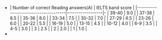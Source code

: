 - | Number of correct Reading answers(A) | IELTS band score | 
  |--------------------------------------|------------------|-
  | 39-40                                |              9.0 | 
  | 37-38                                |              8.5 | 
  | 35-36                                |              8.0 | 
  | 33-34                                |              7.5 | 
  | 30-32                                |              7.0 | 
  | 27-29                                |              6.5 | 
  | 23-26                                |              6.0 | 
  | 20-22                                |              5.5 | 
  | 16-19                                |              5.0 | 
  | 13-15                                |              4.5 | 
  | 10-12                                |              4.0 | 
  | 6-9                                  |              3.5 | 
  | 4-5                                  |              3.0 | 
  | 3                                    |              2.5 | 
  | 2                                    |              2.0 | 
  | 1                                    |              1.0 |
-